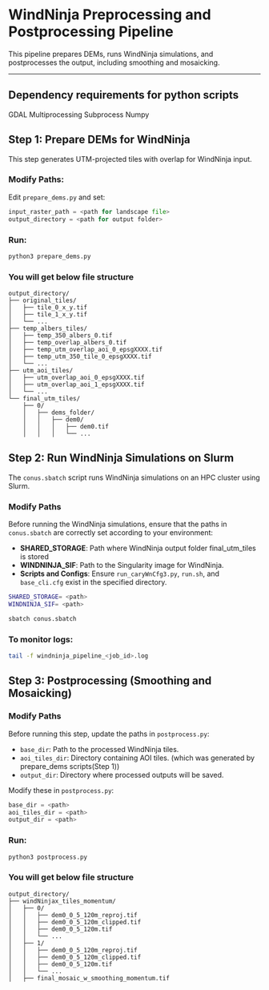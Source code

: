 # WindNinja Preprocessing and Postprocessing Pipeline

This pipeline prepares DEMs, runs WindNinja simulations, and postprocesses the output, including smoothing and mosaicking.

---
## **Dependency requirements for python scripts**
GDAL
Multiprocessing
Subprocess
Numpy

## **Step 1: Prepare DEMs for WindNinja**
This step generates UTM-projected tiles with overlap for WindNinja input.

### **Modify Paths:**
Edit `prepare_dems.py` and set:
```python
input_raster_path = <path for landscape file>
output_directory = <path for output folder>
```

### **Run:**
```python
python3 prepare_dems.py
```

### **You will get below file structure**
```
output_directory/
├── original_tiles/
│   ├── tile_0_x_y.tif
│   ├── tile_1_x_y.tif
│   └── ...
├── temp_albers_tiles/
│   ├── temp_350_albers_0.tif
│   ├── temp_overlap_albers_0.tif
│   ├── temp_utm_overlap_aoi_0_epsgXXXX.tif
│   ├── temp_utm_350_tile_0_epsgXXXX.tif
│   └── ...
├── utm_aoi_tiles/
│   ├── utm_overlap_aoi_0_epsgXXXX.tif
│   ├── utm_overlap_aoi_1_epsgXXXX.tif
│   └── ...
└── final_utm_tiles/
    ├── 0/
    │   ├── dems_folder/
    │   │   ├── dem0/
    │   │   │   ├── dem0.tif
    │   │   │   └── ...
```


## **Step 2: Run WindNinja Simulations on Slurm**
The `conus.sbatch` script runs WindNinja simulations on an HPC cluster using Slurm.

### **Modify Paths**
Before running the WindNinja simulations, ensure that the paths in `conus.sbatch` are correctly set according to your environment:
- **SHARED_STORAGE**: Path where WindNinja output folder final_utm_tiles is stored
- **WINDNINJA_SIF**: Path to the Singularity image for WindNinja.
- **Scripts and Configs**: Ensure `run_caryWnCfg3.py`, `run.sh`, and `base_cli.cfg` exist in the specified directory.

```bash
SHARED_STORAGE= <path>
WINDNINJA_SIF= <path>
```
```bash
sbatch conus.sbatch
```

### **To monitor logs:**
```bash
tail -f windninja_pipeline_<job_id>.log
```

## **Step 3: Postprocessing (Smoothing and Mosaicking)**

### **Modify Paths**
Before running this step, update the paths in `postprocess.py`:
- `base_dir`: Path to the processed WindNinja tiles.
- `aoi_tiles_dir`: Directory containing AOI tiles. (which was generated by prepare_dems scripts(Step 1))
- `output_dir`: Directory where processed outputs will be saved.

Modify these in `postprocess.py`:

```python
base_dir = <path>
aoi_tiles_dir = <path>
output_dir = <path>
```

### **Run:**
```python
python3 postprocess.py
```

### **You will get below file structure**
```
output_directory/
├── windNinjax_tiles_momentum/
│   ├── 0/
│   │   ├── dem0_0_5_120m_reproj.tif
│   │   ├── dem0_0_5_120m_clipped.tif
│   │   ├── dem0_0_5_120m.tif
│   │   └── ...
│   ├── 1/
│   │   ├── dem0_0_5_120m_reproj.tif
│   │   ├── dem0_0_5_120m_clipped.tif
│   │   ├── dem0_0_5_120m.tif
│   │   └── ...
│   ├── final_mosaic_w_smoothing_momentum.tif
```
